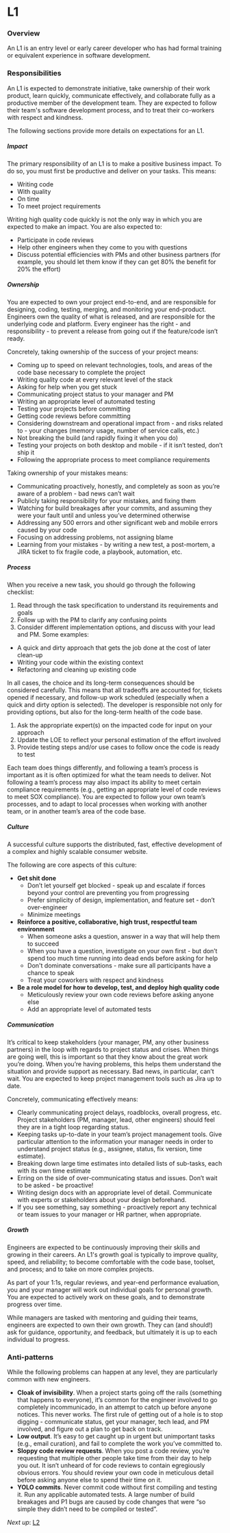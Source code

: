 # L1

### Overview

An L1 is an entry level or early career developer who has had formal training or equivalent experience in software development.

### Responsibilities

An L1 is expected to demonstrate initiative, take ownership of their work product, learn quickly, communicate effectively, and collaborate fully as a productive member of the development team. They are expected to follow their team's software development process, and to treat their co-workers with respect and kindness.

The following sections provide more details on expectations for an L1.

##### Impact

The primary responsibility of an L1 is to make a positive business impact. To do so, you must first be productive and deliver on your tasks. This means:

* Writing code
* With quality
* On time
* To meet project requirements

Writing high quality code quickly is not the only way in which you are expected to make an impact. You are also expected to:

* Participate in code reviews
* Help other engineers when they come to you with questions
* Discuss potential efficiencies with PMs and other business partners (for example, you should let them know if they can get 80% the benefit for 20% the effort)

##### Ownership

You are expected to own your project end-to-end, and are responsible for designing, coding, testing, merging, and monitoring your end-product. Engineers own the quality of what is released, and are responsible for the underlying code and platform. Every engineer has the right - and responsibility - to prevent a release from going out if the feature/code isn’t ready.

Concretely, taking ownership of the success of your project means:

* Coming up to speed on relevant technologies, tools, and areas of the code base necessary to complete the project
* Writing quality code at every relevant level of the stack
* Asking for help when you get stuck
* Communicating project status to your manager and PM
* Writing an appropriate level of automated testing
* Testing your projects before committing
* Getting code reviews before committing
* Considering downstream and operational impact from - and risks related to - your changes (memory usage, number of service calls, etc.)
* Not breaking the build (and rapidly fixing it when you do)
* Testing your projects on both desktop and mobile - if it isn’t tested, don’t ship it
* Following the appropriate process to meet compliance requirements

Taking ownership of your mistakes means:

* Communicating proactively, honestly, and completely as soon as you’re aware of a problem - bad news can’t wait
* Publicly taking responsibility for your mistakes, and fixing them
* Watching for build breakages after your commits, and assuming they were your fault until and unless you’ve determined otherwise
* Addressing any 500 errors and other significant web and mobile errors caused by your code
* Focusing on addressing problems, not assigning blame
* Learning from your mistakes - by writing a new test, a post-mortem, a JIRA ticket to fix fragile code, a playbook, automation, etc.

##### Process

When you receive a new task, you should go through the following checklist:

1. Read through the task specification to understand its requirements and goals
1. Follow up with the PM to clarify any confusing points
1. Consider different implementation options, and discuss with your lead and PM. Some examples:
  * A quick and dirty approach that gets the job done at the cost of later clean-up
  * Writing your code within the existing context
  * Refactoring and cleaning up existing code

  In all cases, the choice and its long-term consequences should be considered carefully. This means that all tradeoffs are accounted for, tickets opened if necessary, and follow-up work scheduled (especially when a quick and dirty option is selected). The developer is responsible not only for providing options, but also for the long-term health of the code base.
1. Ask the appropriate expert(s) on the impacted code for input on your approach
1. Update the LOE to reflect your personal estimation of the effort involved
1. Provide testing steps and/or use cases to follow once the code is ready to test

Each team does things differently, and following a team’s process is important as it is often optimized for what the team needs to deliver. Not following a team’s process may also impact its ability to meet certain compliance requirements (e.g., getting an appropriate level of code reviews to meet SOX compliance). You are expected to follow your own team’s processes, and to adapt to local processes when working with another team, or in another team’s area of the code base.

##### Culture

A successful culture supports the distributed, fast, effective development of a complex and highly scalable consumer website.

The following are core aspects of this culture:

* **Get shit done**
  * Don’t let yourself get blocked - speak up and escalate if forces beyond your control are preventing you from progressing
  * Prefer simplicity of design, implementation, and feature set - don’t over-engineer
  * Minimize meetings
* **Reinforce a positive, collaborative, high trust, respectful team environment**
  * When someone asks a question, answer in a way that will help them to succeed
  * When you have a question, investigate on your own first - but don’t spend too much time running into dead ends before asking for help
  * Don't dominate conversations - make sure all participants have a chance to speak
  * Treat your coworkers with respect and kindness
* **Be a role model for how to develop, test, and deploy high quality code**
  * Meticulously review your own code reviews before asking anyone else
  * Add an appropriate level of automated tests

##### Communication

It’s critical to keep stakeholders (your manager, PM, any other business partners) in the loop with regards to project status and crises. When things are going well, this is important so that they know about the great work you’re doing. When you’re having problems, this helps them understand the situation and provide support as necessary. Bad news, in particular, can’t wait. You are expected to keep project management tools such as Jira up to date.

Concretely, communicating effectively means:

* Clearly communicating project delays, roadblocks, overall progress, etc. Project stakeholders (PM, manager, lead, other engineers) should feel they are in a tight loop regarding status.
* Keeping tasks up-to-date in your team’s project management tools. Give particular attention to the information your manager needs in order to understand project status (e.g., assignee, status, fix version, time estimate).
* Breaking down large time estimates into detailed lists of sub-tasks, each with its own time estimate
* Erring on the side of over-communicating status and issues. Don’t wait to be asked - be proactive!
* Writing design docs with an appropriate level of detail. Communicate with experts or stakeholders about your design beforehand.
* If you see something, say something - proactively report any technical or team issues to your manager or HR partner, when appropriate.

##### Growth

Engineers are expected to be continuously improving their skills and growing in their careers. An L1's growth goal is typically to improve quality, speed, and reliability; to become comfortable with the code base, toolset, and process; and to take on more complex projects.

As part of your 1:1s, regular reviews, and year-end performance evaluation, you and your manager will work out individual goals for personal growth. You are expected to actively work on these goals, and to demonstrate progress over time.

While managers are tasked with mentoring and guiding their teams, engineers are expected to own their own growth. They can (and should!) ask for guidance, opportunity, and feedback, but ultimately it is up to each individual to progress.

### Anti-patterns

While the following problems can happen at any level, they are particularly common with new engineers.

* **Cloak of invisibility**. When a project starts going off the rails (something that happens to everyone), it’s common for the engineer involved to go completely incommunicado, in an attempt to catch up before anyone notices. This never works. The first rule of getting out of a hole is to stop digging - communicate status, get your manager, tech lead, and PM involved, and figure out a plan to get back on track.
* **Low output**. It’s easy to get caught up in urgent but unimportant tasks (e.g., email curation), and fail to complete the work you’ve committed to.
* **Sloppy code review requests**. When you post a code review, you’re requesting that multiple other people take time from their day to help you out. It isn’t unheard of for code reviews to contain egregiously obvious errors. You should review your own code in meticulous detail before asking anyone else to spend their time on it.
* **YOLO commits**. Never commit code without first compiling and testing it. Run any applicable automated tests. A large number of build breakages and P1 bugs are caused by code changes that were “so simple they didn’t need to be compiled or tested”.

*Next up*: [L2](L2.md)
